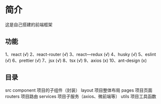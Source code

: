 # 简介
这是自己搭建的前端框架
## 功能
1、react         (√)
2、react-router  (√)
3、react—redux   (√)
4、husky         (√)
5、eslint        (√)
6、prettier      (√)
7、jsx           (√)
8、tsx           (√)
9、axios         (x)
10、ant-design   (x)
## 目录
src
    component   项目的子组件（封装）
    layout      项目整体布局
    pages       项目页面
    routers     项目路由
    services    项目子服务（axios、微前端等）
    utils       项目工具函数
